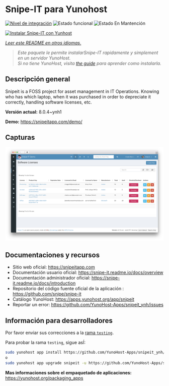 <!--
Este archivo README esta generado automaticamente<https://github.com/YunoHost/apps/tree/master/tools/readme_generator>
No se debe editar a mano.
-->

# Snipe-IT para Yunohost

[![Nivel de integración](https://apps.yunohost.org/badge/integration/snipeit)](https://ci-apps.yunohost.org/ci/apps/snipeit/)
![Estado funcional](https://apps.yunohost.org/badge/state/snipeit)
![Estado En Mantención](https://apps.yunohost.org/badge/maintained/snipeit)

[![Instalar Snipe-IT con Yunhost](https://install-app.yunohost.org/install-with-yunohost.svg)](https://install-app.yunohost.org/?app=snipeit)

*[Leer este README en otros idiomas.](./ALL_README.md)*

> *Este paquete le permite instalarSnipe-IT rapidamente y simplement en un servidor YunoHost.*  
> *Si no tiene YunoHost, visita [the guide](https://yunohost.org/install) para aprender como instalarla.*

## Descripción general

Snipeit is a FOSS project for asset management in IT Operations. Knowing who has which laptop, when it was purchased in order to depreciate it correctly, handling software licenses, etc.

**Versión actual:** 8.0.4~ynh1

**Demo:** <https://snipeitapp.com/demo/>

## Capturas

![Captura de Snipe-IT](./doc/screenshots/screenshot.png)

## Documentaciones y recursos

- Sitio web oficial: <https://snipeitapp.com>
- Documentación usuario oficial: <https://snipe-it.readme.io/docs/overview>
- Documentación administrador oficial: <https://snipe-it.readme.io/docs/introduction>
- Repositorio del código fuente oficial de la aplicación : <https://github.com/snipe/snipe-it>
- Catálogo YunoHost: <https://apps.yunohost.org/app/snipeit>
- Reportar un error: <https://github.com/YunoHost-Apps/snipeit_ynh/issues>

## Información para desarrolladores

Por favor enviar sus correcciones a la [rama `testing`](https://github.com/YunoHost-Apps/snipeit_ynh/tree/testing).

Para probar la rama `testing`, sigue asÍ:

```bash
sudo yunohost app install https://github.com/YunoHost-Apps/snipeit_ynh/tree/testing --debug
o
sudo yunohost app upgrade snipeit -u https://github.com/YunoHost-Apps/snipeit_ynh/tree/testing --debug
```

**Mas informaciones sobre el empaquetado de aplicaciones:** <https://yunohost.org/packaging_apps>
